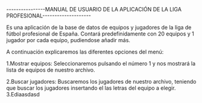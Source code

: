  ----------------MANUAL DE USUARIO DE LA APLICACIÓN DE LA LIGA PROFESIONAL--------------------

Es una aplicación de la base de datos de equipos y jugadores de la liga de fútbol profesional de España. Contará predefinidamente con 20 equipos y 1 jugador por cada equipo, pudiendose añadir más.

A continuación explicaremos las diferentes opciones del menú:

1.Mostrar equipos: Seleccionaremos pulsando el número 1 y nos mostrará la lista de equipos de nuestro archivo.

2.Buscar jugadores: Buscaremos los jugadores de nuestro archivo, teniendo que buscar los jugadores insertando el las letras del equipo a elegir.
3.Ediaasdasd